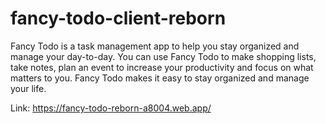 # fancy-todo-client-reborn

Fancy Todo is a task management app to help you stay organized and manage your day-to-day. You can use Fancy Todo to make shopping lists, take notes, plan an event to increase your productivity and focus on what matters to you. Fancy Todo makes it easy to stay organized and manage your life.

Link: https://fancy-todo-reborn-a8004.web.app/
